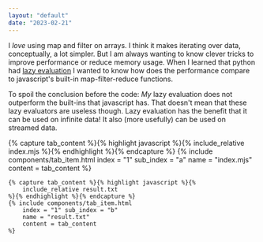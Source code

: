 ```yaml
---
layout: "default"
date: "2023-02-21"
---
```


I *love* using map and filter on arrays. I think it makes iterating over data, conceptually, a lot simpler. But I am always wanting to know clever tricks to improve performance or reduce memory usage. When I learned that python had [lazy evaluation](https://en.wikipedia.org/wiki/Lazy_evaluation) I wanted to know how does the performance compare to javascript's built-in map-filter-reduce functions.

To spoil the conclusion before the code: *My* lazy evaluation does not outperform the built-ins that javascript has. That doesn't mean that these lazy evaluators are useless though. Lazy evaluation has the benefit that it can be used on infinite data! It also (more usefully) can be used on streamed data.

<div class="tab-wrapper">
	{% capture tab_content %}{% highlight javascript %}{%
		include_relative index.mjs
	%}{% endhighlight %}{% endcapture %}
	{% include components/tab_item.html 
		index = "1" sub_index = "a"
		name = "index.mjs"
		content = tab_content
	%}

	{% capture tab_content %}{% highlight javascript %}{%
		include_relative result.txt
	%}{% endhighlight %}{% endcapture %}
	{% include components/tab_item.html 
		index = "1" sub_index = "b"
		name = "result.txt"
		content = tab_content
	%}
</div>